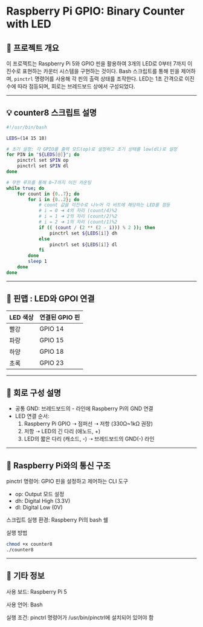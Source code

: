 # Raspberry Pi GPIO: Binary Counter with LED

## 📝 프로젝트 개요

이 프로젝트는 Raspberry Pi 5와 GPIO 핀을 활용하여 3개의 LED로 0부터 7까지 이진수로 표현하는 카운터 시스템을 구현하는 것이다. Bash 스크립트를 통해 핀을 제어하며, `pinctrl` 명령어를 사용해 각 핀의 출력 상태를 조작한다. LED는 1초 간격으로 이진수에 따라 점등되며, 회로는 브레드보드 상에서 구성되었다.

---

## 💡 counter8 스크립트 설명

```bash
#!/usr/bin/bash

LEDS=(14 15 18)

# 초기 설정: 각 GPIO를 출력 모드(op)로 설정하고 초기 상태를 low(dl)로 설정
for PIN in "${LEDS[@]}"; do
    pinctrl set $PIN op
    pinctrl set $PIN dl
done

# 무한 루프를 통해 0~7까지 이진 카운팅
while true; do
    for count in {0..7}; do
        for i in {0..2}; do
            # count 값을 이진수로 나누어 각 비트에 해당하는 LED를 점등
            # i = 0 ➜ 4의 자리 (count/4)%2
            # i = 1 ➜ 2의 자리 (count/2)%2
            # i = 2 ➜ 1의 자리 (count/1)%2
            if (( (count / (2 ** (2 - i))) % 2 )); then
                pinctrl set ${LEDS[i]} dh
            else
                pinctrl set ${LEDS[i]} dl
            fi
        done
        sleep 1
    done
done
```
---
## 🧩 핀맵 : LED와 GPOI 연결

| LED 색상 | 연결된 GPIO 핀 |
|----------|----------------|
| 빨강     | GPIO 14        |
| 파랑     | GPIO 15        |
| 하양     | GPIO 18        |
| 초록     | GPIO 23        |

---
## 🔌 회로 구성 설명
- 공통 GND: 브레드보드의 - 라인에 Raspberry Pi의 GND 연결
- LED 연결 순서:
  1. Raspberry Pi GPIO ➝ 점퍼선 ➝ 저항 (330Ω~1kΩ 권장)
  2. 저항 ➝ LED의 긴 다리 (애노드, +)
  3. LED의 짧은 다리 (캐소드, -) ➝ 브레드보드의 GND(-) 라인

---
## 🔄 Raspberry Pi와의 통신 구조
pinctrl 명령어: GPIO 핀을 설정하고 제어하는 CLI 도구
- op: Output 모드 설정
- dh: Digital High (3.3V)
- dl: Digital Low (0V)
  
스크립트 실행 환경: Raspberry Pi의 bash 쉘 

실행 방법
```bash
chmod +x counter8
./counter8
```
---
## 📎 기타 정보
사용 보드: Raspberry Pi 5

사용 언어: Bash

실행 조건: pinctrl 명령어가 /usr/bin/pinctrl에 설치되어 있어야 함
